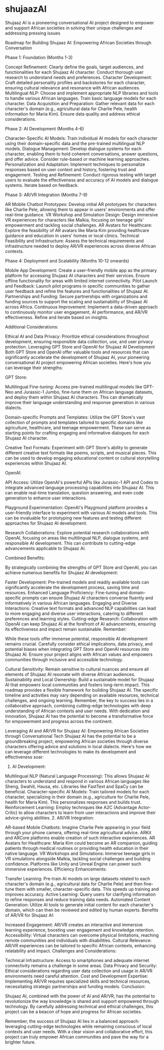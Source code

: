 # shujaazAI
Shujaaz AI is a pioneering conversational AI project designed to empower and support African societies in solving their unique challenges and addressing pressing issues

Roadmap for Building Shujaaz AI: Empowering African Societies through Conversation


Phase 1: Foundation (Months 1-3)

Concept Refinement: Clearly define the goals, target audiences, and functionalities for each Shujaaz AI character. Conduct thorough user research to understand needs and preferences.
Character Development: Craft detailed personality profiles and backstories for each character, ensuring cultural relevance and resonance with African audiences.
Multilingual NLP: Choose and implement appropriate NLP libraries and tools to handle various African languages. Train basic language models for each character.
Data Acquisition and Preparation: Gather relevant data for each character's domain (e.g., agricultural data for Charlie Pele, health information for Maria Kim). Ensure data quality and address ethical considerations.


Phase 2: AI Development (Months 4-6)

Character-Specific AI Models: Train individual AI models for each character using their domain-specific data and the pre-trained multilingual NLP models.
Dialogue Management: Develop dialogue systems for each character, enabling them to hold coherent conversations, answer questions, and offer advice. Consider rule-based or machine learning approaches.
Personalization and Adaptation: Implement techniques to personalize responses based on user context and history, fostering trust and engagement.
Testing and Refinement: Conduct rigorous testing with target users to evaluate the effectiveness and accuracy of AI models and dialogue systems. Iterate based on feedback.


Phase 3: AR/VR Integration (Months 7-9)

AR Mobile Chatbot Prototypes: Develop initial AR prototypes for characters like Charlie Pele, allowing them to appear in users' environments and offer real-time guidance.
VR Workshop and Simulation Design: Design immersive VR experiences for characters like Malkia, focusing on teenage girls' empowerment and tackling social challenges.
AR Avatars for Healthcare: Explore the feasibility of AR avatars like Maria Kim providing healthcare guidance and education in users' homes or local clinics.
Technical Feasibility and Infrastructure: Assess the technical requirements and infrastructure needed to deploy AR/VR experiences across diverse African contexts.


Phase 4: Deployment and Scalability (Months 10-12 onwards)


Mobile App Development: Create a user-friendly mobile app as the primary platform for accessing Shujaaz AI characters and their services. Ensure offline functionality for areas with limited internet connectivity.
Pilot Launch and Feedback: Launch pilot programs in specific communities to gather user feedback and refine the features and functionalities of Shujaaz AI.
Partnerships and Funding: Secure partnerships with organizations and funding sources to support the scaling and sustainability of Shujaaz AI across Africa.
Continuous Improvement: Implement a data-driven approach to continuously monitor user engagement, AI performance, and AR/VR effectiveness. Refine and iterate based on insights.

Additional Considerations:



Ethical AI and Data Privacy: Prioritize ethical considerations throughout development, ensuring responsible data collection, use, and user privacy protection.
Leveraging GPT Store and OpenAI for Shujaaz AI Development
Both GPT Store and OpenAI offer valuable tools and resources that can significantly accelerate the development of Shujaaz AI, your pioneering conversational AI project empowering African societies. Here's how you can leverage their strengths:

GPT Store:

Multilingual Fine-tuning: Access pre-trained multilingual models like GPT-Neo and Jurassic-1 Jumbo, fine-tune them on African language datasets, and deploy them within Shujaaz AI characters. This can dramatically improve their language understanding and response generation in various dialects.

Domain-specific Prompts and Templates: Utilize the GPT Store's vast collection of prompts and templates tailored to specific domains like agriculture, healthcare, and teenage empowerment. These can serve as starting points for crafting engaging and informative dialogues for each Shujaaz AI character.

Creative Text Formats: Experiment with GPT Store's ability to generate different creative text formats like poems, scripts, and musical pieces. This can be used to develop engaging educational content or cultural storytelling experiences within Shujaaz AI.

OpenAI:

API Access: Utilize OpenAI's powerful APIs like Jurassic-1 API and Codex to integrate advanced language processing capabilities into Shujaaz AI. This can enable real-time translation, question answering, and even code generation to enhance user interactions.

Playground Experimentation: OpenAI's Playground platform provides a user-friendly interface to experiment with various AI models and tools. This can be invaluable for prototyping new features and testing different approaches for Shujaaz AI development.

Research Collaborations: Explore potential research collaborations with OpenAI, focusing on areas like multilingual NLP, dialogue systems, and responsible AI development. This can contribute to cutting-edge advancements applicable to Shujaaz AI.

Combined Benefits:

By strategically combining the strengths of GPT Store and OpenAI, you can achieve numerous benefits for Shujaaz AI development:

Faster Development: Pre-trained models and readily available tools can significantly accelerate the development process, saving time and resources.
Enhanced Language Proficiency: Fine-tuning and domain-specific prompts can ensure Shujaaz AI characters converse fluently and informatively in various African languages.
Engaging and Diverse Interactions: Creative text formats and advanced NLP capabilities can lead to more engaging and diverse user interactions, catering to different preferences and learning styles.
Cutting-edge Research: Collaboration with OpenAI can keep Shujaaz AI at the forefront of AI advancements, ensuring its effectiveness and impact remain sustainable.
Remember:

While these tools offer immense potential, responsible AI development remains crucial. Carefully consider ethical implications, data privacy, and potential biases when integrating GPT Store and OpenAI resources into Shujaaz AI. Ensure your project aligns with African values and empowers communities through inclusive and accessible technology.




Cultural Sensitivity: Remain sensitive to cultural nuances and ensure all elements of Shujaaz AI resonate with diverse African audiences.
Sustainability and Local Ownership: Build a sustainable model for Shujaaz AI that empowers local communities and fosters long-term impact.
This roadmap provides a flexible framework for building Shujaaz AI. The specific timeline and activities may vary depending on available resources, technical challenges, and ongoing learning. Remember, the key to success lies in a collaborative approach, combining cutting-edge technologies with deep understanding of African contexts and user needs. With dedication and innovation, Shujaaz AI has the potential to become a transformative force for empowerment and progress across the continent.


Leveraging AI and AR/VR for Shujaaz AI: Empowering African Societies through Conversational Tech
Shujaaz AI has the potential to be a groundbreaking project, empowering African societies through diverse characters offering advice and solutions in local dialects. Here's how we can leverage different technologies to make its development and effectiveness soar:

1. AI Development:

Multilingual NLP (Natural Language Processing): This allows Shujaaz AI characters to understand and respond in various African languages like Sheng, Swahili, Hausa, etc. Libraries like FastText and SpaCy can be beneficial.
Character-specific AI Models: Train tailored models for each character, specializing in their domain (e.g., agriculture for Charlie Pele, health for Maria Kim). This personalizes responses and builds trust.
Reinforcement Learning: Employ techniques like A2C (Advantage Actor-Critic) to allow characters to learn from user interactions and improve their advice-giving abilities.
2. AR/VR Integration:

AR-based Mobile Chatbots: Imagine Charlie Pele appearing in your field through your phone camera, offering real-time agricultural advice. ARKit and ARCore platforms enable creation of such interactive experiences.
AR Avatars for Healthcare: Maria Kim could become an AR companion, guiding patients through medical routines or providing health education in their native language.
VR Workshops and Simulations: Immerse teenage girls in VR simulations alongside Malkia, tackling social challenges and building confidence. Platforms like Unity and Unreal Engine can power such immersive experiences.
Efficiency Enhancements:

Transfer Learning: Pre-train AI models on large datasets related to each character's domain (e.g., agricultural data for Charlie Pele) and then fine-tune them with smaller, character-specific data. This speeds up training and improves accuracy.
Active Learning: Query users for clarifying information to refine responses and reduce training data needs.
Automated Content Generation: Utilize AI tools to generate initial content for each character's domain, which can then be reviewed and edited by human experts.
Benefits of AR/VR for Shujaaz AI:

Increased Engagement: AR/VR creates an interactive and immersive learning experience, boosting user engagement and knowledge retention.
Accessibility: Virtual characters can overcome physical limitations, reaching remote communities and individuals with disabilities.
Cultural Relevance: AR/VR experiences can be tailored to specific African contexts, enhancing relatability and impact.
Challenges and Considerations:

Technical Infrastructure: Access to smartphones and adequate internet connectivity remains a challenge in some areas.
Data Privacy and Security: Ethical considerations regarding user data collection and usage in AR/VR environments need careful attention.
Cost and Development Expertise: Implementing AR/VR requires specialized skills and technical resources, necessitating strategic partnerships and funding models.
Conclusion:

Shujaaz AI, combined with the power of AI and AR/VR, has the potential to revolutionize the way knowledge is shared and support empowered through technology. By carefully addressing technical and ethical challenges, this project can be a beacon of hope and progress for African societies.

Remember, the success of Shujaaz AI lies in a balanced approach: leveraging cutting-edge technologies while remaining conscious of local contexts and user needs. With a clear vision and collaborative effort, this project can truly empower African communities and pave the way for a brighter future.
